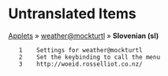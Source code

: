 # Untranslated Items
[Applets](../../../README.md) &#187; [weather@mockturtl](../README.md) &#187; **Slovenian (sl)**

       1	Settings for weather@mockturtl
       2	Set the keybinding to call the menu
       3	http://woeid.rosselliot.co.nz/
